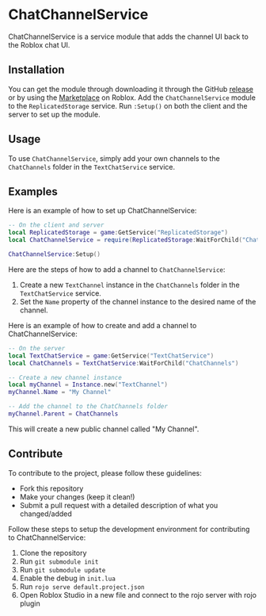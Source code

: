 # ChatChannelService
ChatChannelService is a service module that adds the channel UI back to the Roblox chat UI.

## Installation
You can get the module through downloading it through the GitHub [release](https://github.com/GGshor/ChatChannelService/releases/latest/download/ChatChannelService.rbxm) or by using the [Marketplace](https://create.roblox.com/store/asset/121887097996734/ChatChannelService) on Roblox.
Add the `ChatChannelService` module to the `ReplicatedStorage` service.
Run `:Setup()` on both the client and the server to set up the module.

## Usage
To use `ChatChannelService`, simply add your own channels to the `ChatChannels` folder in the `TextChatService` service.

## Examples
Here is an example of how to set up ChatChannelService:

```lua
-- On the client and server
local ReplicatedStorage = game:GetService("ReplicatedStorage")
local ChatChannelService = require(ReplicatedStorage:WaitForChild("ChatChannelService"))

ChatChannelService:Setup()
```

Here are the steps of how to add a channel to `ChatChannelService`:

1. Create a new `TextChannel` instance in the `ChatChannels` folder in the `TextChatService` service.
2. Set the `Name` property of the channel instance to the desired name of the channel.

Here is an example of how to create and add a channel to ChatChannelService:
```lua
-- On the server
local TextChatService = game:GetService("TextChatService")
local ChatChannels = TextChatService:WaitForChild("ChatChannels")

-- Create a new channel instance
local myChannel = Instance.new("TextChannel")
myChannel.Name = "My Channel"

-- Add the channel to the ChatChannels folder
myChannel.Parent = ChatChannels
```
This will create a new public channel called "My Channel".

## Contribute
To contribute to the project, please follow these guidelines:
- Fork this repository
- Make your changes (keep it clean!)
- Submit a pull request with a detailed description of what you changed/added

Follow these steps to setup  the development environment for contributing to ChatChannelService:

1. Clone the repository
2. Run `git submodule init`
3. Run `git submodule update`
4. Enable the debug in `init.lua`
4. Run `rojo serve default.project.json`
5. Open Roblox Studio in a new file and connect to the rojo server with rojo plugin
